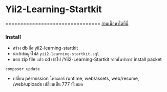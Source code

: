 # Yii2-Learning-Startkit
================================
[อ่านเนื้อหาได้ที่นี่](https://github.com/phraostudio/yii2learning)

### Install
- สร้าง db ชื่อ yii2-learning-startkit
- นำเข้าข้อมูลไฟล์ `yii2-learning-startkit.sql`
- แตก zip file แล้ว cd เข้าไป /Yii2-Learning-Startkit
จากนั้นทำการ install packet
```
composer update
```
- เปลี่ยน permission โฟลเดอร์ runtime, web/assets, web/resume, /web/uploads เปลี่ยนเป็น 777 ทั้งหมด
